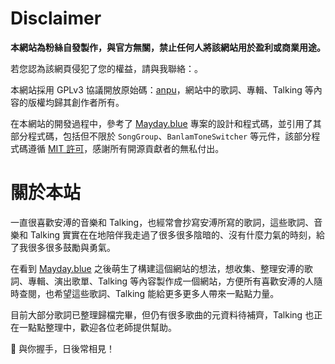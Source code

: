 # Disclaimer

**本網站為粉絲自發製作，與官方無關，禁止任何人將該網站用於盈利或商業用途。**

若您認為該網頁侵犯了您的權益，請與我聯絡：<span id="email"></span>。

本網站採用 GPLv3 協議開放原始碼：<a href="https://github.com/LGiki/anpu">anpu</a>，網站中的歌詞、專輯、Talking 等內容的版權均歸其創作者所有。

在本網站的開發過程中，參考了 <a href="https://github.com/may-today/mayday.blue" target="_blank">Mayday.blue</a> 專案的設計和程式碼，並引用了其部分程式碼，包括但不限於 `SongGroup`、`BanlamToneSwitcher` 等元件，該部分程式碼遵循 <a href="https://github.com/may-today/mayday.blue/blob/main/LICENSE">MIT 許可</a>，感謝所有開源貢獻者的無私付出。

# 關於本站

一直很喜歡安溥的音樂和 Talking，也經常會抄寫安溥所寫的歌詞，這些歌詞、音樂和 Talking 實實在在地陪伴我走過了很多很多陰暗的、沒有什麼力氣的時刻，給了我很多很多鼓勵與勇氣。

在看到 <a href="https://mayday.blue/">Mayday.blue</a> 之後萌生了構建這個網站的想法，想收集、整理安溥的歌詞、專輯、演出歌單、Talking 等內容製作成一個網站，方便所有喜歡安溥的人隨時查閱，也希望這些歌詞、Talking 能給更多更多人帶來一點點力量。

目前大部分歌詞已整理歸檔完畢，但仍有很多歌曲的元資料待補齊，Talking 也正在一點點整理中，歡迎各位老師提供幫助。

🤝 與你握手，日後常相見！